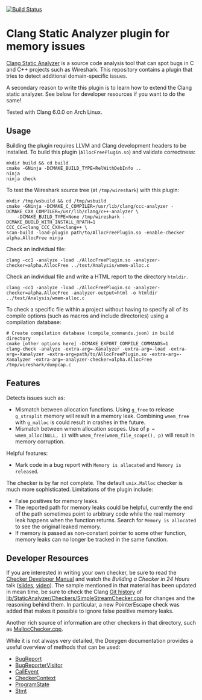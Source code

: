 [![Build Status](https://travis-ci.org/Lekensteyn/clang-alloc-free-checker.svg?branch=master)](https://travis-ci.org/Lekensteyn/clang-alloc-free-checker)

# Clang Static Analyzer plugin for memory issues
[Clang Static Analyzer](https://clang-analyzer.llvm.org/) is a source code
analysis tool that can spot bugs in C and C++ projects such as Wireshark. This
repository contains a plugin that tries to detect additional domain-specific
issues.

A secondary reason to write this plugin is to learn how to extend the Clang
static analyzer. See below for developer resources if you want to do the same!

Tested with Clang 6.0.0 on Arch Linux.

## Usage
Building the plugin requires LLVM and Clang development headers to be installed.
To build this plugin (`AllocFreePlugin.so`) and validate correctness:

    mkdir build && cd build
    cmake -GNinja -DCMAKE_BUILD_TYPE=RelWithDebInfo ..
    ninja
    ninja check

To test the Wireshark source tree (at `/tmp/wireshark`) with this plugin:

    mkdir /tmp/wsbuild && cd /tmp/wsbuild
    cmake -GNinja -DCMAKE_C_COMPILER=/usr/lib/clang/ccc-analyzer -DCMAKE_CXX_COMPILER=/usr/lib/clang/c++-analyzer \
        -DCMAKE_BUILD_TYPE=None /tmp/wireshark -DCMAKE_BUILD_WITH_INSTALL_RPATH=1
    CCC_CC=clang CCC_CXX=clang++ \
    scan-build -load-plugin path/to/AllocFreePlugin.so -enable-checker alpha.AllocFree ninja

Check an individual file:

    clang -cc1 -analyze -load ./AllocFreePlugin.so -analyzer-checker=alpha.AllocFree ../test/Analysis/wmem-alloc.c

Check an individual file and write a HTML report to the directory `htmldir`.

    clang -cc1 -analyze -load ./AllocFreePlugin.so -analyzer-checker=alpha.AllocFree -analyzer-output=html -o htmldir ../test/Analysis/wmem-alloc.c

To check a specific file within a project without having to specify all of its
compile options (such as macros and include directories) using a compilation
database:

    # Create compilation database (compile_commands.json) in build directory
    cmake [other options here] -DCMAKE_EXPORT_COMPILE_COMMANDS=1
    clang-check -analyze -extra-arg=-Xanalyzer -extra-arg=-load -extra-arg=-Xanalyzer -extra-arg=path/to/AllocFreePlugin.so -extra-arg=-Xanalyzer -extra-arg=-analyzer-checker=alpha.AllocFree /tmp/wireshark/dumpcap.c

## Features
Detects issues such as:
- Mismatch between allocation functions. Using `g_free` to release `g_strsplit`
  memory will result in a memory leak. Combining `wmem_free` with `g_malloc` is
  could result in crashes in the future.
- Mismatch between wmem allocation scopes. Use of `p = wmem_alloc(NULL, 1)` with
  `wmem_free(wmem_file_scope(), p)` will result in memory corruption.

Helpful features:
- Mark code in a bug report with `Memory is allocated` and `Memory is released`.

The checker is by far not complete. The default `unix.Malloc` checker is much
more sophisticated. Limitations of the plugin include:
- False positives for memory leaks.
- The reported path for memory leaks could be helpful, currently the end of the
  path sometimes point to arbitrary code while the real memory leak happens when
  the function returns. Search for `Memory is allocated` to see the original
  leaked memory.
- If memory is passed as non-constant pointer to some other function, memory
  leaks can no longer be tracked in the same function.

## Developer Resources
If you are interested in writing your own checker, be sure to read the [Checker
Developer Manual](https://clang-analyzer.llvm.org/checker_dev_manual.html) and
watch the *Building a Checker in 24 Hours* talk
([slides](https://llvm.org/devmtg/2012-11/Zaks-Rose-Checker24Hours.pdf),
[video](https://youtu.be/kdxlsP5QVPw)). The sample mentioned in that material
has been updated in mean time, be sure to check the Clang [Git
history](https://llvm.org/docs/GettingStarted.html#git-mirror) of
[lib/StaticAnalyzer/Checkers/SimpleStreamChecker.cpp](https://github.com/llvm-mirror/clang/blob/master/lib/StaticAnalyzer/Checkers/SimpleStreamChecker.cpp)
for changes and the reasoning behind them. In particular, a new PointerEscape
check was added that makes it possible to ignore false positive memory leaks.

Another rich source of information are other checkers in that directory, such as
[MallocChecker.cpp](https://github.com/llvm-mirror/clang/blob/master/lib/StaticAnalyzer/Checkers/MallocChecker.cpp).

While it is not always very detailed, the Doxygen documentation provides a
useful overview of methods that can be used:
- [BugReport](https://clang.llvm.org/doxygen/classclang_1_1ento_1_1BugReport.html)
- [BugReporterVisitor](https://clang.llvm.org/doxygen/classclang_1_1ento_1_1BugReporterVisitor.html)
- [CallEvent](https://clang.llvm.org/doxygen/classclang_1_1ento_1_1CallEvent.html)
- [CheckerContext](https://clang.llvm.org/doxygen/classclang_1_1ento_1_1CheckerContext.html)
- [ProgramState](https://clang.llvm.org/doxygen/classclang_1_1ento_1_1ProgramState.html)
- [Stmt](https://clang.llvm.org/doxygen/classclang_1_1Stmt.html)
